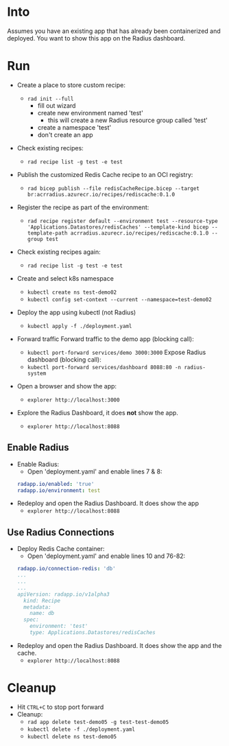 # Into
Assumes you have an existing app that has already been containerized and deployed. 
You want to show this app on the Radius dashboard.

# Run
- Create a place to store custom recipe:
  - `rad init --full`
    - fill out wizard
    - create new environment named 'test'
      - this will create a new Radius resource group called 'test'
    - create a namespace 'test'
    - don't create an app
- Check existing recipes:
  - `rad recipe list -g test -e test`
- Publish the customized Redis Cache recipe to an OCI registry:
  - `rad bicep publish --file redisCacheRecipe.bicep --target br:acrradius.azurecr.io/recipes/rediscache:0.1.0`
- Register the recipe as part of the environment:
  - `rad recipe register default --environment test --resource-type 'Applications.Datastores/redisCaches' --template-kind bicep --template-path acrradius.azurecr.io/recipes/rediscache:0.1.0 --group test`
- Check existing recipes again:
  - `rad recipe list -g test -e test`

- Create and select k8s namespace
    - `kubectl create ns test-demo02`
    - `kubectl config set-context --current --namespace=test-demo02`
- Deploy the app using kubectl (not Radius)
    - `kubectl apply -f ./deployment.yaml`
- Forward traffic
    Forward traffic to the demo app (blocking call):
    - `kubectl port-forward services/demo 3000:3000`
    Expose Radius dashboard (blocking call):
    - `kubectl port-forward services/dashboard 8088:80 -n radius-system`
    
- Open a browser and show the app:
    - `explorer http://localhost:3000`
- Explore the Radius Dashboard, it does **not** show the app.
  - `explorer http://localhost:8088`

## Enable Radius
- Enable Radius: 
  - Open 'deployment.yaml' and enable lines 7 & 8:
  ```yaml
  radapp.io/enabled: 'true'
  radapp.io/environment: test
  ```
- Redeploy and open the Radius Dashboard. It does show the app
  - `explorer http://localhost:8088`

## Use Radius Connections

- Deploy Redis Cache container: 
  - Open 'deployment.yaml' and enable lines 10 and 76-82:
  ```yaml
  radapp.io/connection-redis: 'db'
  ...
  ...
  ...
  apiVersion: radapp.io/v1alpha3
    kind: Recipe
    metadata:
      name: db
    spec:
      environment: 'test'
      type: Applications.Datastores/redisCaches
  ```
- Redeploy and open the Radius Dashboard. It does show the app and the cache.
  - `explorer http://localhost:8088`

# Cleanup
- Hit `CTRL+C` to stop port forward
- Cleanup:
  - `rad app delete test-demo05 -g test-test-demo05`
  - `kubectl delete -f ./deployment.yaml`
  - `kubectl delete ns test-demo05`